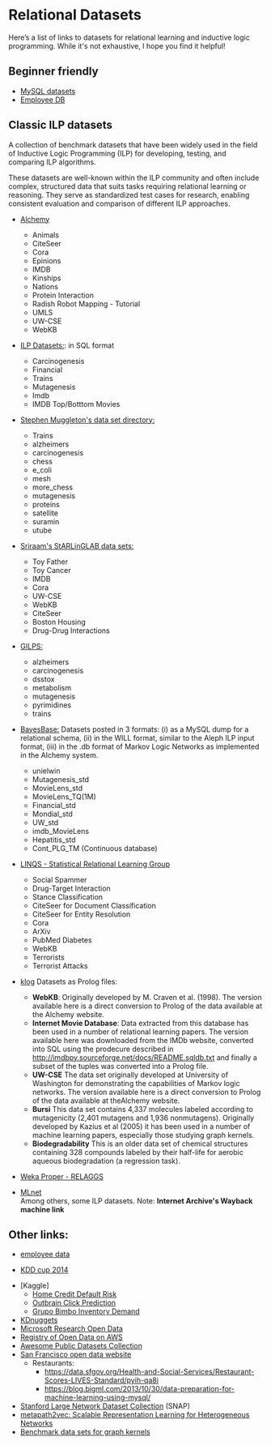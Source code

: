 # Relational Datasets

Here’s a list of links to datasets for relational learning and inductive logic programming. 
While it's not exhaustive, I hope you find it helpful!

## Beginner friendly

- [MySQL datasets](https://dev.mysql.com/doc/index-other.html)
- [Employee DB](https://github.com/datacharmer/test_db)


## Classic ILP datasets

A collection of benchmark datasets that have been widely used in the field of Inductive Logic Programming (ILP) for developing, testing, and comparing ILP algorithms. 

These datasets are well-known within the ILP community and often include complex, structured data that suits tasks requiring relational learning or reasoning. 
They serve as standardized test cases for research, enabling consistent evaluation and comparison of different ILP approaches.

* [Alchemy](https://alchemy.cs.washington.edu/data/)  
  - Animals
  - CiteSeer
  - Cora
  - Epinions
  - IMDB
  - Kinships
  - Nations
  - Protein Interaction
  - Radish Robot Mapping  - Tutorial
  - UMLS
  - UW-CSE
  - WebKB
  
* [ILP Datasets:](http://kt.ijs.si/janez_kranjc/ilp_datasets/): in SQL format
  - Carcinogenesis
  - Financial
  - Trains
  - Mutagenesis
  - Imdb
  - IMDB Top/Botttom Movies

* [Stephen Muggleton's data set directory:](https://www.doc.ic.ac.uk/~shm/Datasets/)
  - Trains
  - alzheimers	 
  - carcinogenesis	 
  - chess
  - e_coli
  - mesh
  - more_chess
  - mutagenesis
  - proteins
  - satellite
  - suramin
  - utube
  
* [Sriraam's StARLinGLAB data sets:](https://starling.utdallas.edu/datasets/)
  - Toy Father
  - Toy Cancer
  - IMDB
  - Cora
  - UW-CSE
  - WebKB
  - CiteSeer
  - Boston Housing
  - Drug-Drug Interactions
    
* [GILPS:](https://github.com/mdrl/datasets/tree/master/GILPS)
  - alzheimers
  - carcinogenesis
  - dsstox
  - metabolism
  - mutagenesis
  - pyrimidines
  - trains

* [BayesBase:](http://www.cs.sfu.ca/~oschulte/BayesBase/input-output.html) Datasets posted in 3 formats: (i) as a MySQL dump for a relational schema, (ii) in the WILL format, similar to the Aleph ILP input format, (iii) in the .db format of Markov Logic Networks as implemented in the Alchemy system. 
  - unielwin
  - Mutagenesis_std
  - MovieLens_std
  - MovieLens_TQ(1M)
  - Financial_std
  - Mondial_std
  - UW_std
  - imdb_MovieLens
  - Hepatitis_std
  - Cont_PLG_TM (Continuous database)

* [LINQS - Statistical Relational Learning Group](https://linqs.soe.ucsc.edu/data)
  - Social Spammer
  - Drug-Target Interaction 
  - Stance Classification
  - CiteSeer for Document Classification
  - CiteSeer for Entity Resolution
  - Cora
  - ArXiv
  - PubMed Diabetes
  - WebKB
  - Terrorists
  - Terrorist Attacks

* [klog](http://klog.dinfo.unifi.it/datasets.html) Datasets as Prolog files:
  -  **WebKB**: Originally developed by M. Craven et al. (1998). The version available here is a direct conversion to Prolog of the data available at the Alchemy website. 
  - **Internet Movie Database**: Data extracted from this database has been used in a number of relational learning papers. The version available here was downloaded from the IMDb website, converted into SQL using the prodecure described in http://imdbpy.sourceforge.net/docs/README.sqldb.txt and finally a subset of the tuples was converted into a Prolog file. 
  - **UW-CSE** The data set originally developed at University of Washington for demonstrating the capabilities of Markov logic networks. The version available here is a direct conversion to Prolog of the data available at theAlchemy website. 
  - **Bursi** This data set contains 4,337 molecules labeled according to mutagenicity (2,401 mutagens and 1,936 nonmutagens). Originally developed by Kazius et al (2005) it has been used in a number of machine learning papers, especially those studying graph kernels. 
  - **Biodegradability** This is an older data set of chemical structures containing 328 compounds labeled by their half-life for aerobic aqueous biodegradation (a regression task). 

* [Weka Proper - RELAGGS](https://www.cs.waikato.ac.nz/ml/proper/)

* [MLnet](https://web.archive.org/web/20050214172202/http://www.mlnet.org/cgi-bin/mlnetois.pl/?File=datasets.html)  
  Among others, some ILP datasets. Note: **Internet Archive's Wayback machine link**


## Other links:

* [employee data](https://github.com/datacharmer/test_db)
- [KDD cup 2014](https://www.kaggle.com/c/kdd-cup-2014-predicting-excitement-at-donors-choose)
* [Kaggle]
  - [Home Credit Default Risk](https://www.kaggle.com/c/home-credit-default-risk/data)
  - [Outbrain Click Prediction](https://www.kaggle.com/c/outbrain-click-prediction/data)
  - [Grupo Bimbo Inventory Demand](https://www.kaggle.com/c/grupo-bimbo-inventory-demand)
* [KDnuggets](https://www.kdnuggets.com/datasets)
* [Microsoft Research Open Data](https://msropendata.com/)
* [Registry of Open Data on AWS](https://registry.opendata.aws/)
* [Awesome Public Datasets Collection](https://github.com/awesomedata/awesome-public-datasets)
* [San Francisco open data website](https://datasf.org/opendata/)
  * Restaurants:
    * https://data.sfgov.org/Health-and-Social-Services/Restaurant-Scores-LIVES-Standard/pyih-qa8i
    * https://blog.bigml.com/2013/10/30/data-preparation-for-machine-learning-using-mysql/
* [Stanford Large Network Dataset Collection](http://snap.stanford.edu/data/) (SNAP)
* [metapath2vec: Scalable Representation Learning for Heterogeneous Networks](https://ericdongyx.github.io/metapath2vec/m2v.html)
* [Benchmark data sets for graph kernels](https://ls11-www.cs.tu-dortmund.de/staff/morris/graphkerneldatasets)
